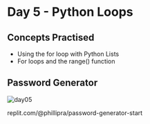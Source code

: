 # Day 5 - Python Loops
## Concepts Practised
- Using the for loop with Python Lists
- For loops and the range() function
## Password Generator
![day05](https://user-images.githubusercontent.com/98851253/154311198-83cc6a60-6a57-4e21-bb01-6b54593def0e.gif)

replit.com/@phillipra/password-generator-start
